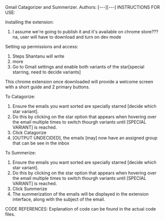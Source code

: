 Gmail Catagorizer and Summerizer.
  Authors: [---][---]
INSTRUCTIONS FOR USE:

Installing the extension:
1. I assume we're going to publish it and it's available on chrome store??? na, user will have to download and turn on dev mode

Setting up permissions and access:
1. Steps Shantanu will write
2. more
3. Go to Gmail settings and enable both variants of the star[special starring, need to decide variants]

This chrome extension once downloaded will provide a welcome screen with a short guide and 2 primary buttons.

To Catagorize:
1. Ensure the emails you want sorted are specially starred [decide which star variant].
2. Do this by clicking on the star option that appears when hovering over the email multiple times to switch thourgh variants until [SPECIAL VARIANT] is reached.
3. Click Catagorize
4. [OUTPUT UNDECIDED], the emails [may] now have an assigned group that can be see in the inbox

To Summerize:
1. Ensure the emails you want sorted are specially starred [decide which star variant].
2. Do this by clicking on the star option that appears when hovering over the email multiple times to switch thourgh variants until [SPECIAL VARIANT] is reached.
3. Click Summerize
4. The summerization of the emails will be displayed in the extension interface, along with the subject of the email.

CODE REFERENCES:
Explanation of code can be found in the actual code files.
